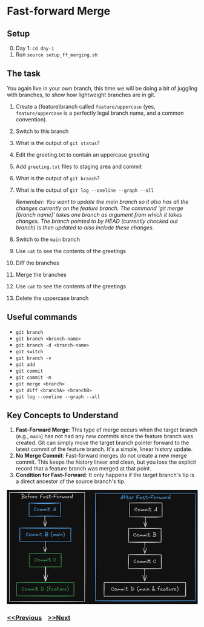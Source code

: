 # Fast-forward Merge

## Setup
0. Day 1: `cd day-1`  
1. Run `source setup_ff_merging.sh`

## The task

You again live in your own branch, this time we will be doing a bit of juggling with branches, to show how lightweight branches are in git.

1. Create a (feature)branch called `feature/uppercase` (yes, `feature/uppercase` is a perfectly legal branch name, and a common convention).
2. Switch to this branch
3. What is the output of `git status`?
4. Edit the greeting.txt to contain an uppercase greeting
5. Add `greeting.txt` files to staging area and commit
6. What is the output of `git branch`?
7. What is the output of `git log --oneline --graph --all`

   *Remember: You want to update the main branch so it also has all the changes currently on the feature branch. The command 'git merge [branch name]' takes one branch as argument from which it takes changes. The branch pointed to by HEAD (currently checked out branch) is then updated to also include these changes.*

8. Switch to the `main` branch
9. Use `cat` to see the contents of the greetings
10. Diff the branches
11. Merge the branches
12. Use `cat` to see the contents of the greetings
13. Delete the uppercase branch

## Useful commands

- `git branch`
- `git branch <branch-name>`
- `git branch -d <branch-name>`
- `git switch`
- `git branch -v`
- `git add`
- `git commit`
- `git commit -m`
- `git merge <branch>`
- `git diff <branchA> <branchB>`
- `git log --oneline --graph --all`

## Key Concepts to Understand

1. **Fast-Forward Merge**: This type of merge occurs when the target branch (e.g., `main`) has not had any new commits since the feature branch was created. Git can simply move the target branch pointer forward to the latest commit of the feature branch. It's a simple, linear history update.
2. **No Merge Commit**: Fast-forward merges do not create a new merge commit. This keeps the history linear and clean, but you lose the explicit record that a feature branch was merged at that point.
3. **Condition for Fast-Forward**: It only happens if the target branch's tip is a direct ancestor of the source branch's tip. 

![git ff merge](./images/git_ff_merge.png)

### [<<Previous](4-basic-branching.md) &nbsp;&nbsp; [>>Next](6-3-way-merge.md)
